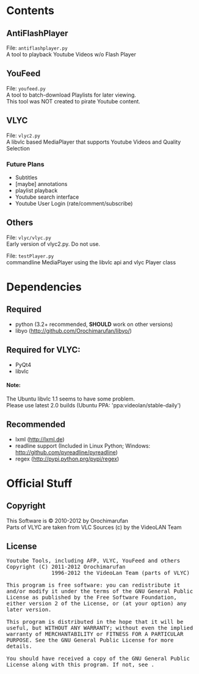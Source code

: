 Contents
========

AntiFlashPlayer
---------------
File: `antiflashplayer.py`  
A tool to playback Youtube Videos w/o Flash Player

YouFeed
-------
File: `youfeed.py`  
A tool to batch-download Playlists for later viewing.  
This tool was NOT created to pirate Youtube content.

VLYC
----
File: `vlyc2.py`  
A libvlc based MediaPlayer that supports Youtube Videos and Quality Selection

### Future Plans
* Subtitles
* \[maybe\] annotations
* playlist playback
* Youtube search interface
* Youtube User Login (rate/comment/subscribe)

Others
------
File: `vlyc/vlyc.py`  
Early version of vlyc2.py. Do not use.

File: `testPlayer.py`  
commandline MediaPlayer using the libvlc api and vlyc Player class

Dependencies
============

Required
--------
* python (3.2+ recommended, **SHOULD** work on other versions)
* libyo (http://github.com/Orochimarufan/libyo/)

Required for VLYC:
------------------
* PyQt4
* libvlc

#### Note:
The Ubuntu libvlc 1.1 seems to have some problem.  
Please use latest 2.0 builds (Ubuntu PPA: 'ppa:videolan/stable-daily')

Recommended
-----------
* lxml (http://lxml.de)
* readline support (Included in Linux Python; Windows: http://github.com/pyreadline/pyreadline)
* regex (http://pypi.python.prg/pypi/regex)

Official Stuff
==============

Copyright
---------
This Software is &copy; 2010-2012 by Orochimarufan  
Parts of VLYC are taken from VLC Sources (c) by the VideoLAN Team  

License
-------

<div style="font-family: monospace">
Youtube Tools, including AFP, VLYC, YouFeed and others<br>
Copyright (C) 2011-2012 Orochimarufan<br>
&nbsp;&nbsp;&nbsp;&nbsp;&nbsp;&nbsp;&nbsp;&nbsp;&nbsp;&nbsp;&nbsp;&nbsp;&nbsp;
1996-2012 the VideoLan Team (parts of VLYC)<br>
<br>
This program is free software: you can redistribute it and/or modify
it under the terms of the GNU General Public License as published by
the Free Software Foundation, either version 2 of the License, or
(at your option) any later version.<br>
<br>
This program is distributed in the hope that it will be useful,
but WITHOUT ANY WARRANTY; without even the implied warranty of
MERCHANTABILITY or FITNESS FOR A PARTICULAR PURPOSE.  See the
GNU General Public License for more details.<br>
<br>
You should have received a copy of the GNU General Public License
along with this program.  If not, see <http://www.gnu.org/licenses/>.<br>
</div>
